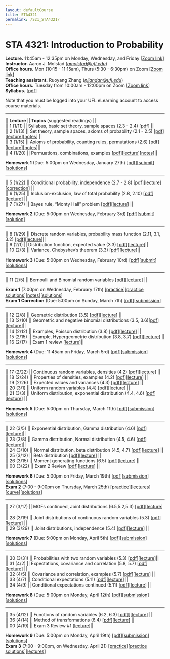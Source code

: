 ```yaml
---
layout: defaultCourse
title: STA4321
permalink: /S21_STA4321/
---
```

# STA 4321: Introduction to Probability  
**Lecture.** 11:45am - 12:35pm on Monday, Wednesday, and Friday [[Zoom link]( https://ufl.zoom.us/j/92022249226?pwd=RTF3ZnlkOCtvQURYTTlITXJGdW8ydz09)]  
**Instructor.** Aaron J. Molstad (*amolstad@ufl.edu*)  
**Office hours.** Mon (10:15 - 11:15am), Thurs (5:30 - 6:30pm) on Zoom [[Zoom link]( https://ufl.zoom.us/j/97610557849)]  
**Teaching assistant.** Ruoyang Zhang (*njiandan@ufl.edu*)  
**Office hours.** Tuesday from 10:00am - 12:00pm on Zoom [[Zoom link](https://ufl.zoom.us/j/99549183159)]  
**Syllabus.** [[pdf](https://ufl.instructure.com/files/56194597/download?download_frd=1)]  

Note that you must be logged into your UFL eLearning account to access course materials.   

---------------  

||  **Lecture** ||  **Topics** (suggested readings) ||  
|| 1 (1/11)  || Syllabus, basic set theory, sample spaces (2.3 - 2.4) [[pdf](https://ufl.instructure.com/files/56130636/download?download_frd=1)] ||  
|| 2 (1/13)  || Set theory, sample spaces, axioms of probability (2.1 - 2.5) [[pdf](https://ufl.instructure.com/files/56240531/download?download_frd=1)][[lecture](https://ufl.instructure.com/courses/426946/files?preview=56199388)][[notes](https://ufl.instructure.com/files/56199414/download?download_frd=1)] ||  
|| 3 (1/15)  || Axioms of probability, counting rules, permutations (2.6) [[pdf](https://ufl.instructure.com/files/56240500/download?download_frd=1)][[lecture](https://ufl.instructure.com/courses/426946/files?preview=56249402)][[notes](https://ufl.instructure.com/files/56332832/download?download_frd=1)]||  
|| 4 (1/20) || Permuations, combinations, examples [[pdf](https://ufl.instructure.com/files/56332853/download?download_frd=1)][[lecture](https://ufl.instructure.com/courses/426946/files?preview=56332551)][[notes](https://ufl.instructure.com/files/56332852/download?download_frd=1)]||  

**Homework 1** (Due: 5:00pm on Wednesday, January 27th) [[pdf](https://ufl.instructure.com/files/56435787/download?download_frd=1)][[submit](https://ufl.instructure.com/courses/426946/assignments/4607997)][[solutions](https://ufl.instructure.com/files/56597210/download?download_frd=1)]

---------------  

|| 5 (1/22) || Conditional probability, independence (2.7 - 2.8) [[pdf](https://ufl.instructure.com/files/56381080/download?download_frd=1)][[lecture](https://ufl.instructure.com/courses/426946/files?preview=56393674)][[correction](https://ufl.instructure.com/files/56475731/download?download_frd=1)] ||  
|| 6 (1/25) || Inclusion-exclusion, law of total probability (2.8, 2.10) [[pdf](https://ufl.instructure.com/files/56469900/download?download_frd=1)][[lecture](https://ufl.instructure.com/courses/426946/files?preview=56466987)] ||  
|| 7 (1/27) || Bayes rule, “Monty Hall” problem [[pdf](https://ufl.instructure.com/files/56529636/download?download_frd=1)][[lecture](https://ufl.instructure.com/files/56534264/download?download_frd=1)] ||
 
 **Homework 2** (Due: 5:00pm on Wednesday, February 3rd) [[pdf](https://ufl.instructure.com/files/56529662/download?download_frd=1)][[submit](https://ufl.instructure.com/courses/426946/assignments/4612708)][[solution](https://ufl.instructure.com/files/56776906/download?download_frd=1)] 

 ----------------

|| 8 (1/29) || Discrete random variables, probability mass function (2.11, 3.1, 3.2) [[pdf](https://ufl.instructure.com/files/56593864/download?download_frd=1)][[lecture](https://ufl.instructure.com/files/56637664/download?download_frd=1)]||  
|| 9 (2/1) || Distribution function, expected value (3.3) [[pdf](https://ufl.instructure.com/files/56671681/download?download_frd=1)][[lecture](https://ufl.instructure.com/courses/426946/files?preview=56703806)]||  
|| 10 (2/3) || Variance,  Chebyshev’s theorem (3.3) [[pdf](https://ufl.instructure.com/files/56741896/download?download_frd=1)][[lecture](https://ufl.instructure.com/files/56746420/download?download_frd=1)]||  

**Homework 3** (Due: 5:00pm on Wednesday, February 10rd) [[pdf](https://ufl.instructure.com/files/56776900/download?download_frd=1)][[submit](https://ufl.instructure.com/courses/426946/assignments/4617554)][[solutions](https://ufl.instructure.com/files/57065243/download?download_frd=1)]

----------------

|| 11 (2/5) || Bernoulli and Binomial random variables [[pdf](https://ufl.instructure.com/files/56812650/download?download_frd=1)][[lecture](https://ufl.instructure.com/files/56857508/download?download_frd=1)] ||  

**Exam 1** (7:00pm on Wednesday, February 17th) [[practice](https://ufl.instructure.com/files/56993987/download?download_frd=1)][[practice solutions](https://ufl.instructure.com/files/57097506/download?download_frd=1)][[notes](https://ufl.instructure.com/files/56994195/download?download_frd=1)][[solutions](https://ufl.instructure.com/files/57851248/download?download_frd=1)]  
**Exam 1 Correction** (Due: 5:00pm on Sunday, March 7th) [[pdf](https://ufl.instructure.com/files/57461068/download?download_frd=1)][[submission](https://ufl.instructure.com/courses/426946/assignments/4630738)]  


----------------

|| 12 (2/8)  || Geometric distribution (3.5) [[pdf](https://ufl.instructure.com/files/56881764/download?download_frd=1)][[lecture](https://ufl.instructure.com/courses/426946/files?preview=56887531)] ||  
|| 13 (2/10)  || Geometric and negative binomial distributions (3.5, 3.6)[[pdf](https://ufl.instructure.com/files/56946871/download?download_frd=1)][[lecture](https://ufl.instructure.com/courses/426946/files?preview=56959137)]||  
|| 14 (2/12)  || Examples, Poisson distribution (3.8) [[pdf](https://ufl.instructure.com/files/57008747/download?download_frd=1)][[lecture](https://ufl.instructure.com/courses/426946/files?preview=57030797)] ||  
|| 15 (2/15) || Example, Hypergeometric distribution (3.8, 3.7) [[pdf](https://ufl.instructure.com/files/57786752/download?download_frd=1)][[lecture]()] ||  
|| 16 (2/17) || Exam 1 review [[lecture](https://ufl.instructure.com/files/57182744/download?download_frd=1)]||  

**Homework 4** (Due: 11:45am on Friday, March 5rd) [[pdf](https://ufl.instructure.com/files/57392047/download?download_frd=1)][[submission](https://ufl.instructure.com/courses/426946/assignments/4629442)][[solutions](https://ufl.instructure.com/files/57741403/download?download_frd=1)]

----------------

|| 17 (2/22)  || Continuous random variables, densities (4.2) [[pdf](https://ufl.instructure.com/files/57348276/download?download_frd=1)][[lecture](https://ufl.instructure.com/files/57363376/download?download_frd=1)] ||  
|| 18 (2/24)  || Properties of  densities, examples (4.2) [[pdf](https://ufl.instructure.com/files/57409531/download?download_frd=1)][[lecture](https://ufl.instructure.com/files/57423508/download?download_frd=1)] ||  
|| 19 (2/26)  || Expected values and variances (4.3) [[pdf](https://ufl.instructure.com/files/57460997/download?download_frd=1)][[lecture](https://ufl.instructure.com/files/57482870/download?download_frd=1)] ||  
|| 20 (3/1)  || Uniform random variables (4.4) [[pdf](https://ufl.instructure.com/files/57536009/download?download_frd=1)][[lecture](https://ufl.instructure.com/files/57570862/download?download_frd=1)] ||  
|| 21 (3/3)  || Uniform distribution, exponential distribution (4.4, 4.6) [[pdf](https://ufl.instructure.com/files/57611579/download?download_frd=1)][[lecture](https://ufl.instructure.com/files/57615967/download?download_frd=1)] ||  

**Homework 5** (Due: 5:00pm on Thursday, March 11th) [[pdf](https://ufl.instructure.com/files/57724312/download?download_frd=1)][[submission](https://ufl.instructure.com/courses/426946/assignments/4634861)][[solutions](https://ufl.instructure.com/files/57981232/download?download_frd=1)]
  
----------------


|| 22 (3/5)  || Exponential distribution, Gamma distribution (4.6) [[pdf](https://ufl.instructure.com/files/57671811/download?download_frd=1)][[lecture](https://ufl.instructure.com/courses/426946/files?preview=57724569)]||  
|| 23 (3/8)  || Gamma distribution, Normal distribution (4.5, 4.6) [[pdf](https://ufl.instructure.com/files/57743561/download?download_frd=1)][[lecture](https://ufl.instructure.com/courses/426946/files?preview=57788222)]||  
|| 24 (3/10)  || Normal distribution, beta distribution (4.5, 4.7) [[pdf](https://ufl.instructure.com/files/57801200/download?download_frd=1)][[lecture](https://ufl.instructure.com/courses/426946/files?preview=57830072)] ||  
|| 25 (3/12)  || Beta distribution [[pdf](https://ufl.instructure.com/files/57858424/download?download_frd=1)][[lecture](https://ufl.instructure.com/files/57888105/download?download_frd=1)] ||  
|| 26 (3/15)  || Moment generating functions (6.5) [[pdf](https://ufl.instructure.com/files/57933355/download?download_frd=1)][[lecture](https://ufl.instructure.com/courses/426946/files?preview=57936437)] ||  
|| 00 (3/22)  || Exam 2 Review [[pdf](https://ufl.instructure.com/files/58152223/download?download_frd=1)][[lecture](https://ufl.instructure.com/courses/426946/files?preview=58152209)] ||  

**Homework 6** (Due: 5:00pm on Friday, March 19th) [[pdf](https://ufl.instructure.com/files/57982207/download?download_frd=1)][[submission](https://ufl.instructure.com/courses/426946/assignments/4640296)][[solutions](https://ufl.instructure.com/files/58108128/download?download_frd=1)]   
**Exam 2** (7:00 - 9:00pm on Thursday, March 25th) [[practice](https://ufl.instructure.com/files/58032468/download?download_frd=1)][[lectures](https://ufl.instructure.com/files/58134547/download?download_frd=1)][[curve](https://ufl.instructure.com/files/58586550/download?download_frd=1)][[solutions](https://ufl.instructure.com/files/58589816/download?download_frd=1)]

----------------

|| 27 (3/17)  || MGFs continued, Joint distributions (6.5,5.2,5.3) [[pdf](https://ufl.instructure.com/files/58001468/download?download_frd=1)][[lecture](https://ufl.instructure.com/files/58008301/download?download_frd=1)] ||  
|| 28 (3/19)  || Joint distributions of continuous random variables (5.3) [[pdf](https://ufl.instructure.com/files/58065355/download?download_frd=1)][[lecture](https://ufl.instructure.com/courses/426946/files?preview=58107991)] ||  
|| 29 (3/29)  || Joint distributions, independence (5.4) [[pdf](https://ufl.instructure.com/files/58320162/download?download_frd=1)][[lecture](https://ufl.instructure.com/courses/426946/files?preview=58348575)] || 

**Homework 7** (Due: 5:00pm on Monday, April 5th) [[pdf](https://ufl.instructure.com/files/58348831/download?download_frd=1)][[submission](https://ufl.instructure.com/courses/426946/assignments/4649193)][[solutions](https://ufl.instructure.com/files/58633683/download?download_frd=1)]


----------------

|| 30 (3/31)  || Probabilities with two random variables (5.3) [[pdf](https://ufl.instructure.com/files/58378296/download?download_frd=1)][[lecture](https://ufl.instructure.com/courses/426946/files?preview=58414665)]||  
|| 31 (4/2) || Expectations, covariance and correlation (5.8, 5.7) [[pdf](https://ufl.instructure.com/files/58441461/download?download_frd=1)][[lecture](https://ufl.instructure.com/courses/426946/files?preview=58485903)] ||  
|| 32 (4/5) || Covariance and correlation, examples (5.7) [[pdf](https://ufl.instructure.com/files/58511824/download?download_frd=1)][[lecture](https://ufl.instructure.com/files/58531725/download?download_frd=1)] ||   
|| 33 (4/7) || Conditional expectations (5.11) [[pdf](https://ufl.instructure.com/files/58588234/download?download_frd=1)][[lecture](https://ufl.instructure.com/files/58631916/download?download_frd=1)] ||  
|| 34 (4/9) || Conditional expectations continued (5.11) [[pdf](https://ufl.instructure.com/files/58659507/download?download_frd=1)][[lecture](https://ufl.instructure.com/courses/426946/files?preview=58721090)] ||  

**Homework 8** (Due: 5:00pm on Monday, April 12th) [[pdf](https://ufl.instructure.com/files/58692829/download?download_frd=1)][[submission](https://ufl.instructure.com/courses/426946/assignments/4655881)][[solutions](https://ufl.instructure.com/files/58808282/download?download_frd=1)]

----------------

|| 35 (4/12)  || Functions of random variables (6.2, 6.3) [[pdf](https://ufl.instructure.com/files/58745015/download?download_frd=1)]][[lecture](https://ufl.instructure.com/courses/426946/files?preview=58808290)] ||   
|| 36 (4/14)  || Method of transformations (6.4) [[pdf](https://ufl.instructure.com/files/58829354/download?download_frd=1)][[lecture](https://ufl.instructure.com/courses/426946/files?preview=58837365)] ||  
|| 00 (4/19) || Exam 3 Review #1 [[lecture](https://ufl.instructure.com/courses/426946/files?preview=59008625)]||  

**Homework 9** (Due: 5:00pm on Monday, April 19th) [[pdf](https://ufl.instructure.com/files/58808596/download?download_frd=1)][[submission](https://ufl.instructure.com/courses/426946/assignments/4664113)][[solutions](https://ufl.instructure.com/files/59051134/download?download_frd=1)]  
**Exam 3** (7:00 - 9:00pm, on Wednesday, April 21) [[practice](https://ufl.instructure.com/files/58837521/download?download_frd=1)][[practice solutions](https://ufl.instructure.com/files/59049756/download?download_frd=1)][[lectures](https://ufl.instructure.com/files/59008711/download?download_frd=1)]
